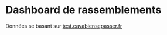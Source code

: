 Dashboard de rassemblements
=======

Données se basant sur [test.cavabiensepasser.fr](https://test.cavabiensepasser.fr)



